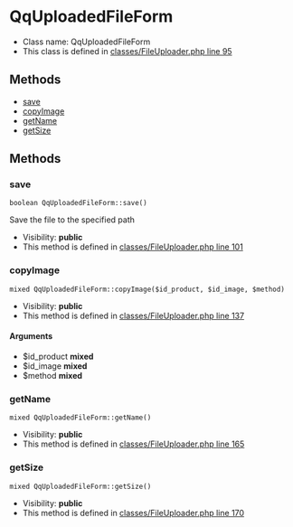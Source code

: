 QqUploadedFileForm
===============






* Class name: QqUploadedFileForm
* This class is defined in [classes/FileUploader.php line 95](https://github.com/PrestaShop/PrestaShop/blob/1.6.1.1/classes/FileUploader.php#L95)







Methods
-------
* [save](#method-save)
* [copyImage](#method-copyImage)
* [getName](#method-getName)
* [getSize](#method-getSize)






Methods
-------


### <a name="method-save"></a>save

    boolean QqUploadedFileForm::save()

Save the file to the specified path



* Visibility: **public**
* This method is defined in [classes/FileUploader.php line 101](https://github.com/PrestaShop/PrestaShop/blob/1.6.1.1/classes/FileUploader.php#L101)




### <a name="method-copyImage"></a>copyImage

    mixed QqUploadedFileForm::copyImage($id_product, $id_image, $method)





* Visibility: **public**
* This method is defined in [classes/FileUploader.php line 137](https://github.com/PrestaShop/PrestaShop/blob/1.6.1.1/classes/FileUploader.php#L137)


#### Arguments
* $id_product **mixed**
* $id_image **mixed**
* $method **mixed**



### <a name="method-getName"></a>getName

    mixed QqUploadedFileForm::getName()





* Visibility: **public**
* This method is defined in [classes/FileUploader.php line 165](https://github.com/PrestaShop/PrestaShop/blob/1.6.1.1/classes/FileUploader.php#L165)




### <a name="method-getSize"></a>getSize

    mixed QqUploadedFileForm::getSize()





* Visibility: **public**
* This method is defined in [classes/FileUploader.php line 170](https://github.com/PrestaShop/PrestaShop/blob/1.6.1.1/classes/FileUploader.php#L170)



